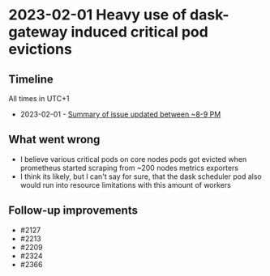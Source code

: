 # 2023-02-01 Heavy use of dask-gateway induced critical pod evictions

## Timeline

All times in UTC+1

- 2023-02-01 - [Summary of issue updated between ~8-9 PM](https://github.com/2i2c-org/infrastructure/issues/2126#issuecomment-1412554908)

## What went wrong

- I believe various critical pods on core nodes pods got evicted when prometheus started scraping from ~200 nodes metrics exporters
- I think its likely, but I can't say for sure, that the dask scheduler pod also would run into resource limitations with this amount of workers

## Follow-up improvements

- #2127
- #2213
- #2209 
- #2324
- #2366
